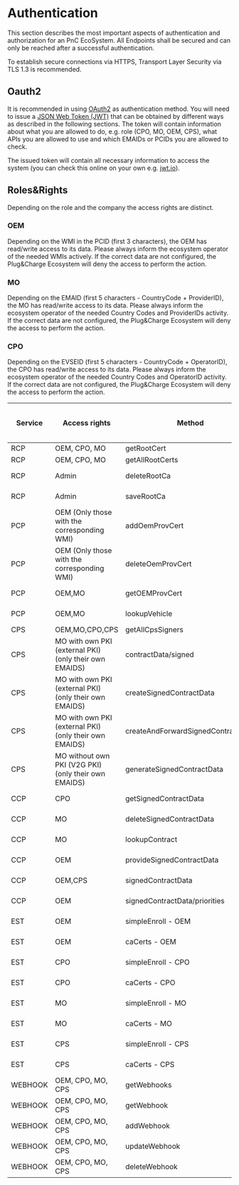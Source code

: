 # Authentication

This section describes the most important aspects of authentication and authorization for an PnC EcoSystem. All Endpoints shall be secured and can only be reached after a successful authentication. 

To establish secure connections via HTTPS, Transport Layer Security via TLS 1.3 is recommended.

## Oauth2

It is recommended in using [OAuth2](https://tools.ietf.org/html/rfc6749) as authentication method. You will need to issue a [JSON Web Token (JWT)](https://tools.ietf.org/html/rfc7519) that can be obtained by different ways as described in the following sections. The token will contain information about what you are allowed to do, e.g. role (CPO, MO, OEM, CPS), what APIs you are allowed to use and which EMAIDs or PCIDs you are allowed to check.

The issued token will contain all necessary information to access the system (you can check this online on your own e.g. [jwt.io](https://jwt.io/)). 

## Roles&Rights

Depending on the role and the company the access rights are distinct. 

### OEM
Depending on the WMI in the PCID (first 3 characters), the OEM has read/write access to its data. Please always inform the ecosystem operator of the needed WMIs actively. If the correct data are not configured, the Plug&Charge Ecosystem will deny the access to perform the action.

### MO
Depending on the EMAID (first 5 characters - CountryCode + ProviderID), the MO has read/write access to its data. Please always inform the ecosystem operator of the needed Country Codes and ProviderIDs activity. If the correct data are not configured, the Plug&Charge Ecosystem will deny the access to perform the action.

### CPO
Depending on the EVSEID (first 5 characters - CountryCode + OperatorID), the CPO has read/write access to its data. Please always inform the ecosystem operator of the needed Country Codes and OperatorID activity. If the correct data are not configured, the Plug&Charge Ecosystem will deny the access to perform the action.

|Service|Access rights                                            |Method                            |Access Rights|OEM      |CPO      |MO with own PKI|Mo with V2G PKI|CPS|
|-------|---------------------------------------------------------|----------------------------------|-------------|---------|---------|---------------|--------------|----|
|RCP    |OEM, CPO, MO                                             |getRootCert                       |Read         |Access   |Access   |Access         |Access        |Access |
|RCP    |OEM, CPO, MO                                             |getAllRootCerts                   |Read         |Access   |Access   |Access         |Access        |Access |
|RCP    |Admin                                                    |deleteRootCa                      |write        |No Access|No Access|No Access      |No Access     |No Access |
|RCP    |Admin                                                    |saveRootCa                        |write        |No Access|No Access|No Access      |No Access     |No Access |
|PCP    |OEM (Only those with the corresponding WMI)              |addOemProvCert                    |Write        |Access   |No Access|No Access      |No Access     |No Access |
|PCP    |OEM (Only those with the corresponding WMI)              |deleteOemProvCert                 |Delete       |Access   |No Access|No Access      |No Access     |No Access |
|PCP    |OEM,MO                                                   |getOEMProvCert                    |Read         |Access   |No Access|Access         |Access        |Access |
|PCP    |OEM,MO                                                   |lookupVehicle                     |Read         |Access   |No Access|Access         |Access        |Access |
|CPS    |OEM,MO,CPO,CPS                                           |getAllCpsSigners                  |(Read)       |Access   |Access   |Access         |Access        |Access |
|CPS    |MO with own PKI (external PKI) (only their own EMAIDS)   |contractData/signed               |(Read)       |No Access|No Access|Access         |No Access     |No Access |
|CPS    |MO with own PKI (external PKI) (only their own EMAIDS)   |createSignedContractData          |(Read)       |No Access|No Access|Access         |No Access     |No Access |
|CPS    |MO with own PKI (external PKI) (only their own EMAIDS)   |createAndForwardSignedContractData|Write        |No Access|No Access|Access         |No Access     |No Access |
|CPS    |MO without own PKI (V2G PKI) (only their own EMAIDS) |generateSignedContractData            |Write        |No Access|No Access|No Access      |Access        |No Access |
|CCP    |CPO                                                      |getSignedContractData             |Read         |No Access|Access   |No Access      |No Access     |No Access |
|CCP    |MO                                                       |deleteSignedContractData          |Delete       |No Access|No Access|Access         |Access        |No Access |
|CCP    |MO                                                       |lookupContract                    |Read         |No Access|No Access|Access         |Access        |No Access |
|CCP    |OEM                                                      |provideSignedContractData         |Read         |Access   |No Access|No Access      |No Access     |No Access |
|CCP    |OEM,CPS                                                  |signedContractData                |Read         |POST     |No Access|No Access      |No Access     |PUT |
|CCP    |OEM                                                      |signedContractData/priorities     |Read         |Access   |No Access|No Access      |No Access     |No Access |
|EST    |OEM                                                      |simpleEnroll - OEM                |Read & Write |Access   |No Access|No Access      |No Access     |No Access |
|EST    |OEM                                                      |caCerts - OEM                     |Read         |Access   |No Access|No Access      |No Access     |No Access |
|EST    |CPO                                                      |simpleEnroll - CPO                |Read & Write |No Access|Access   |No Access      |No Access     |No Access |
|EST    |CPO                                                      |caCerts - CPO                     |Read         |No Access|Access   |No Access      |No Access     |No Access |
|EST    |MO                                                       |simpleEnroll - MO                 |Read & Write |No Access|No Access|No Access      |Access        |No Access |
|EST    |MO                                                       |caCerts - MO                      |Read         |No Access|No Access|No Access      |Access        |No Access |
|EST    |CPS                                                      |simpleEnroll - CPS                |Read & Write |No Access|No Access|No Access      |Access        |Access |
|EST    |CPS                                                      |caCerts - CPS                     |Read         |No Access|No Access|No Access      |Access        |Access |
|WEBHOOK    |OEM, CPO, MO, CPS                                    |getWebhooks                       |Read         |Access|Access|Access      |Access        |Access |
|WEBHOOK    |OEM, CPO, MO, CPS                                    |getWebhook                        |Read         |Access|Access|Access      |Access        |Access |
|WEBHOOK    |OEM, CPO, MO, CPS                                    |addWebhook                        |Write         |Access|Access|Access      |Access        |Access |
|WEBHOOK    |OEM, CPO, MO, CPS                                    |updateWebhook                     |Write         |Access|Access|Access      |Access        |Access |
|WEBHOOK    |OEM, CPO, MO, CPS                                    |deleteWebhook                     |Write         |Access|Access|Access      |Access        |Access |
